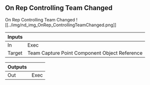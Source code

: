 ## On Rep Controlling Team Changed
On Rep Controlling Team Changed
![[../img/nd_img_OnRep_ControllingTeamChanged.png]]

|Inputs||
|--|--|
| In | Exec |
| Target | Team Capture Point Component Object Reference |

|Outputs||
|--|--|
| Out | Exec |
